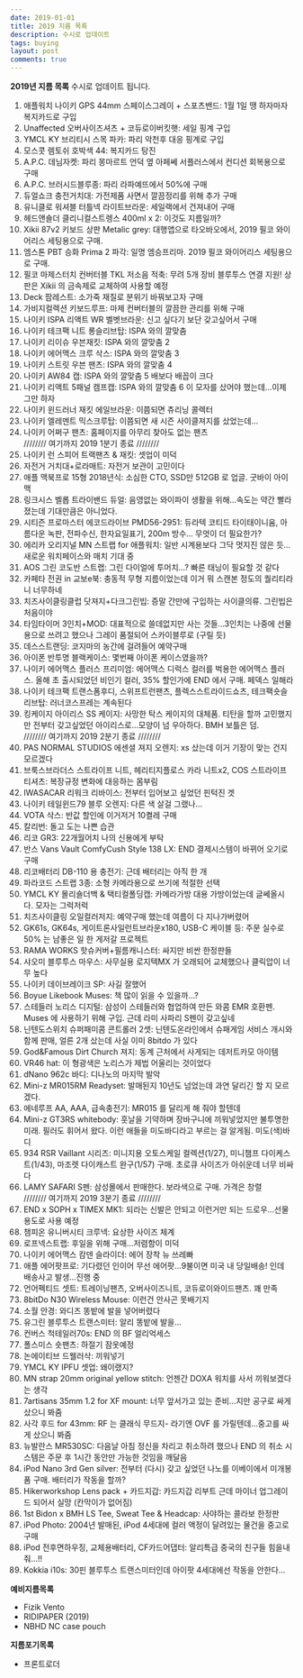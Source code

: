 ```yaml
---
date: 2019-01-01
title: 2019 지름 목록
description: 수시로 업데이트
tags: buying
layout: post
comments: true
---
```

**2019년 지름 목록**
수시로 업데이트 됩니다.

1. 애플워치 나이키 GPS 44mm 스페이스그레이 + 스포츠밴드: 1월 1일 땡 하자마자 복지카드로 구입
2.  Unaffected 오버사이즈셔츠 + 코듀로이버킷햇: 세일 핑계 구입
3. YMCL KY 브리티시 스목 파카: 파리 악천후 대응 핑계로 구입
4. 모스콧 렘토쉬 호박색 44: 복지카드 탕진
5. A.P.C. 데님자켓: 파리 몽마르트 언덕 옆 아페쎄 서플러스에서 컨디션 회복용으로 구매
6. A.P.C. 브러시드블루종: 파리 라파예뜨에서 50%에 구매
7. 듀얼쇼크 충전거치대: 가전제품 사면서 깔끔정리를 위해 추가 구매
8. 유니클로 워셔블 터틀넥 라이트브라운: 세일랙에서 건져내어 구매
9. 헤드앤숄더 클리니컬스트렝스 400ml x 2: 이것도 지름일까?
10. Xikii 87v2 키보드 상판 Metalic grey: 대행앱으로 타오바오에서, 2019 필코 와이어리스 세팅용으로 구매.
11. 엠스톤 PBT 승화 Prima 2 파각: 일명 엠승프리마. 2019 필코 와이어리스 세팅용으로 구매.
12. 필코 마제스터치 컨버터블 TKL 저소음 적축: 무려 5개 장비 블루투스 연결 지원! 상판은 Xikii 의 금속제로 교체하여 사용할 예정
13. Deck 팜레스트: 소가죽 재질로 분위기 바꿔보고자 구매
14. 가비지컬렉션 키보드루프: 마제 컨버터블의 깔끔한 관리를 위해 구매
15. 나이키 ISPA 리액트 WR 벨벳브라운: 신고 싶다기 보단 갖고싶어서 구매
16. 나이키 테크팩 니트 롱슬리브탑: ISPA 와의 깔맞춤
17. 나이키 리이슈 우븐재킷: ISPA 와의 깔맞춤 2
18. 나이키 에어맥스 크루 삭스: ISPA 와의 깔맞춤 3
19. 나이키 스트릿 우븐 팬츠: ISPA 와의 깔맞춤 4
20. 나이키 AW84 캡: ISPA 와의 깔맞춤 5 배보다 배꼽이 크다
21. 나이키 리액트 5패널 캠프캡: ISPA 와의 깔맞춤 6 이 모자를 샀어야 했는데...이제 그만 하자
22. 나이키 윈드러너 재킷 에일브라운: 이쯤되면 츄리닝 콜렉터
23. 나이키 엘레멘트 믹스크루탑: 이쯤되면 새 시즌 사이클져지를 샀었는데…
24. 나이키 어쩌구 팬츠: 홈페이지를 아무리 찾아도 없는 팬츠  
//////// 여기까지 2019 1분기 종료 ////////
25. 나이키 런 스피어 트랙팬츠 & 재킷: 셋업이 미덕
26. 자전거 거치대+로라매트: 자전거 보관이 고민이다
27. 애플 맥북프로 15형 2018년식: 소심한 CTO, SSD만 512GB 로 업글. 굿바이 아이맥
28. 링크시스 벨롭 트라이밴드 듀얼: 음영없는 와이파이 생활을 위해...속도는 약간 빨라졌는데 기대만큼은 아니었다.
29. 시티즌 프로마스터 에코드라이브 PMD56-2951: 듀라텍 코티드 타이태이니움, 아름다운 녹판, 전파수신, 한자요일표기, 200m 방수... 무엇이 더 필요한가? 
30. 에리카 오리지널 MN 스트랩 for 애플워치: 일반 시계용보다 그닥 멋지진 않은 듯...새로운 워치페이스와 매치 기대 중
31. AOS 그린 코도반 스트랩: 그린 다이얼에 투머치...? 빠른 태닝이 필요할 것 같다
32. 카페타 전권 in 교보e북: 충동적 무형 지름이었는데 이거 뭐 스캔본 정도의 퀄리티라니 너무하네
33. 치즈사이클링클럽 닷져지+다크그린빕: 증말 간만에 구입하는 사이클의류. 그린빕은 처음이야
34. 타임타이머 3인치+MOD: 대표적으로 쓸데없지만 사는 것들...3인치는 나중에 선물용으로 쓰려고 했으나 그레이 품절되어 스카이블루로 (구릴 듯)
35. 데스스트랜딩: 코지마의 농간에 걸려들어 예약구매
36. 아이폰 반투명 블랙케이스: 몇번째 아이폰 케이스였을까?
37. 나이키 에어맥스 플러스 프리미엄: 에어맥스 디럭스 컬러를 벅용한 에어맥스 플러스. 올해 초 출시되었던 비인기 컬러, 35% 할인가에 END 에서 구매. 페덱스 일해라
38. 나이키 테크팩 트랜스폼후디, 스위프트런팬츠, 플렉스스트라이드쇼츠, 테크팩숏슬리브탑: 러너코스프레는 계속된다
39. 킹케이지 아이리스 SS 케이지: 사망한 탁스 케이지의 대체품. 티탄을 할까 고민했지만 전부터 갖고싶었던 아이리스로...모양이 넘 우아하다. BMH 보틀은 덤.  
//////// 여기까지 2019 2분기 종료 ////////  
40. PAS NORMAL STUDIOS 에센셜 져지 오렌지: xs 샀는데 이거 기장이 맞는 건지 모르겠다 
41. 브룩스브라더스 스트라이프 니트, 헤리티지플로스 카라 니트x2, COS 스트라이프 티셔츠: 복장규정 변화에 대응하는 몸부림
42. IWASACAR 리워크 리바이스: 전부터 입어보고 싶었던 핀턱진 겟
43. 나이키 테일윈드79 블루 오렌지: 다른 색 살걸 그랬나...
44. VOTA 삭스: 반값 할인에 이거저거 10켤레 구매
45. 칼리번: 돌고 도는 나쁜 습관 
46. 리코 GR3: 22개월어치 나의 신용에게 부탁
47. 반스 Vans Vault ComfyCush Style 138 LX: END 결제시스템이 바뀌어 오기로 구매
48. 리코배터리 DB-110 용 충전기: 근데 배터리는 아직 한 개
49. 파라코드 스트랩 3종: 소형 카메라용으로 쓰기에 적절한 선택
50. YMCL KY 몰리숄더백 & 택티컬폴딩캡: 카메라가방 대용 가방이었는데 글쎄올시다. 모자는 그럭저럭
51. 치즈사이클링 오일컬러저지: 예약구매 했는데 여름이 다 지나가버렸어
52. GK61s, GK64s, 게이트론사일런트브라운x180, USB-C 케이블 등: 주문 실수로 50% 는 남좋은 일 한 게저갈 프로젝트
53. RAMA WORKS 핫슈커버+필름캐니스터: 싸지만 비싼 한정판들
54. 샤오미 블루투스 마우스: 사무실용 로지텍MX 가 오래되어 교체했으나 클릭압이 너무 높다
55. 나이키 데이브레이크 SP: 사길 잘했어
56. Boyue Likebook Muses: 책 많이 읽을 수 있을까…?
57. 스테들러 노리스 디지털: 삼성이 스테들러와 협업하여 만든 와콤 EMR 호환펜. Muses 에 사용하기 위해 구입. 근데 라미 사파리 S펜이 갖고싶네
58. 닌텐도스위치 슈퍼패미콤 콘트롤러 2셋: 닌텐도온라인에서 슈패게임 서비스 개시와 함께 판매, 얼른 2개 샀는데 사실 이미 8bitdo 가 있다
59. God&Famous Dirt Church 져지: 동계 근처에서 사게되는 데저트카모 아이템
60. VR46 hat: 이 형광색은 노리스가 제법 어울리는 것이었다
61. dNano 962c 바디: 디나노의 마지막 발악
62. Mini-z MR015RM Readyset: 발매된지 10년도 넘었는데 과연 달리긴 할 지 모르겠다.
63. 에네루프 AA, AAA, 급속충전기: MR015 를 달리게 해 줘야 할텐데
64. Mini-z GT3RS whitebody: 훗날을 기약하며 장바구니에 끼워넣었지만 불투명한 미래. 필러도 휘어서 왔다. 이런 애들을 미도바디라고 부르는 걸 알게됨. 미도(색)바디
65. 934 RSR Vaillant 시리즈:  미니지용 오토스케일 컬렉션(1/27), 미니챔프 다이케스트(1/43), 마조렛 다이캐스트 완구(1/57) 구매. 초로큐 사이즈가 아쉬운데 너무 비싸다
66. LAMY SAFARI S펜: 삼성몰에서 판매한다. 보라색으로 구매. 가격은 창렬   
//////// 여기까지 2019 3분기 종료 ////////
67. END x SOPH x TIMEX MK1: 되라는 신발은 안되고 이런거만 되는 드로우...선물용도로 사용 예정
68. 챔피온 유니버시티 크루넥: 요상한 사이즈 체계
69. 로프넥스트랩: 후일을 위해 구매...저렴함이 미덕
70. 나이키 에어맥스 캄덴 슬라이더: 에어 장착 뉴 쓰레빠
71. 애플 에어팟프로: 기다렸던 인이어 무선 에어팟...9불이면 미국 내 당일배송! 인데 배송사고 발생...진행 중
72. 언어펙티드 셋트: 트레이닝팬츠, 오버사이즈니트, 코듀로이와이드팬츠. 꽤 만족
73. 8bitDo N30 Wireless Mouse: 이런건 안사곤 못배기지
74. 소월 안경: 와디즈 똥밭에 발을 넣어버렸다
75. 유그린 블루투스 트랜스미터: 알리 똥밭에 발을...
76. 컨버스 척테일러70s: END 의 BF 얼리억세스
77. 폴스미스 숏팬츠: 하절기 잠옷예정
78. 논에이티브 드웰러삭: 끼워넣기
79. YMCL KY IPFU 셋업: 왜이랬지?
80. MN strap 20mm original yellow stitch: 언젠간 DOXA 워치를 사서 끼워보겠다는 생각
81. 7artisans 35mm 1.2 for XF mount: 너무 앞서가고 있는 준비...지만 공구로 싸게 샀으니 봐줌
82. 사각 후드 for 43mm: RF 는 클래식 무드지- 라기엔 OVF 를 가릴텐데...중고를 싸게 샀으니 봐줌
83. 뉴발란스 MR530SC: 다음날 아침 정신을 차리고 취소하려 했으나 END 의 취소 시스템은 주문 후 1시간 동안만 가능한 것임을 깨달음
84. iPod Nano 3rd Gen silver: 전부터 (다시) 갖고 싶었던 나노를 이베이에서 미개봉품 구매. 배터리가 작동을 할까?
85. Hikerworkshop Lens pack + 카드지갑: 카드지갑 리부트 근데 마이너 업그레이드 되어서 실망 (칸막이가 없어짐)
86. 1st Bidon x BMH LS Tee, Sweat Tee & Headcap: 사야하는 콜라보 한정판
87. iPod Photo: 2004년 발매된, iPod 4세대에 컬러 액정이 달려있는 물건을 중고로 구매
88. iPod 전후면하우징, 교체용배터리, CF카드어댑터: 알리특급 중국의 친구들 힘을내줘...!!
89. Kokkia i10s: 30핀 블루투스 트랜스미터인데 아이팟 4세대에선 작동을 안한다…


**예비지름목록** 
- Fizik Vento
- RIDIPAPER (2019)
- NBHD NC case pouch

**지름포기목록**  
- 프론트로더
